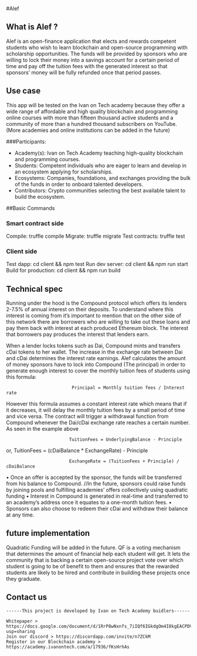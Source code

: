 #Alef

## What is Alef ?
Alef is an open-finance application that elects and rewards competent students who wish to learn blockchain and open-source programming with scholarship opportunities. The funds will be provided by sponsors who are willing to lock their money into a savings account for a certain period of time and pay off the tuition fees with the generated interest so that sponsors’ money will be fully refunded once that period passes.

## Use case
This app will be tested on the Ivan on Tech academy because they offer a wide range of affordable and high quality blockchain and programming online courses with more than fifteen thousand active students and a community of more than a hundred thousand subscribers on YouTube. (More academies and online institutions can be added in the future)

###Participants:
* Academy(s): Ivan on Tech Academy teaching high-quality blockchain and programming courses.
* Students: Competent individuals who are eager to learn and develop in an ecosystem applying for scholarships.
* Ecosystems: Companies, foundations, and exchanges providing the bulk of the funds in order to onboard talented developers.
* Contributors: Crypto communities selecting the best available talent to build the ecosystem.

##Basic Commands

### Smart contract side
  Compile:              truffle compile
  Migrate:              truffle migrate
  Test contracts:       truffle test

### Client side
  Test dapp:            cd client && npm test
  Run dev server:       cd client && npm run start
  Build for production: cd client && npm run build


## Technical spec
Running under the hood is the Compound protocol which offers its lenders 2-7.5% of annual interest on their deposits. To understand where this interest is coming from it’s important to mention that on the other side of this network there are borrowers who are willing to take out these loans and pay them back with interest at each produced Ethereum block. The interest that borrowers pay produces the interest that lenders earn.

When a lender locks tokens such as Dai, Compound mints and transfers cDai tokens to her wallet. The increase in the exchange rate between Dai and cDai determines the interest rate earnings. Alef calculates the amount of money sponsors have to lock into Compound (The principal) in order to generate enough interest to cover the monthly tuition fees of students using this formula:

                             Principal = Monthly tuition fees / Interest rate                        

However this formula assumes a constant interest rate which means that if it decreases, it will delay the monthly tuition fees by a small period of time and vice versa. The contract will trigger a withdrawal function from Compound whenever the Dai/cDai exchange rate reaches a certain number. As seen in the example above

                            TuitionFees = UnderlyingBalance - Principle 
       
 or,                       TuitionFees = (cDaiBalance * ExchangeRate) - Principle 
                           
                            ExchangeRate = (TuitionFees + Principle) / cDaiBalance

                             

• Once an offer is accepted by the sponsor, the funds will be transferred from his balance to Compound. //In the future, sponsors could raise funds by joining pools and fulfilling academies’ offers collectively using quadratic funding
• Interest in Compound is generated in real-time and transferred to an academy’s address once it equates to a one-month tuition fees.
• Sponsors can also choose to redeem their cDai and withdraw their balance at any time.

## future implementation
Quadratic Funding will be added in the future. QF is a voting mechanism that determines the amount of financial help each student will get. It lets the community that is backing a certain open-source project vote over which student is going to be of benefit to them and ensures that the rewarded students are likely to be hired and contribute in building these projects once they graduate. 

## Contact us
    ------This project is developed by Ivan on Tech Academy buidlers------
    
    Whitepaper > https://docs.google.com/document/d/1RrP8wNxnfs_7iIQf6IGkdgOm4I8kgEACPDV9w8PO5mI/edit?usp=sharing
    Join our discord > https://discordapp.com/invite/n7ZCkM
    Register in our Blockchain academy > https://academy.ivanontech.com/a/17936/fKsHrhAs
    
    
    
    
    
